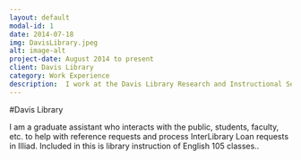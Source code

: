 ```yaml
---
layout: default
modal-id: 1
date: 2014-07-18
img: DavisLibrary.jpeg
alt: image-alt
project-date: August 2014 to present
client: Davis Library
category: Work Experience
description:  I work at the Davis Library Research and Instructional Services.  
---
```


#Davis Library

I am a graduate assistant who interacts with the public, students, faculty, etc. to help with reference requests and process InterLibrary Loan requests in Illiad. Included in this is library instruction of English 105 classes..
